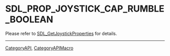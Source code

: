 # SDL_PROP_JOYSTICK_CAP_RUMBLE_BOOLEAN

Please refer to [SDL_GetJoystickProperties](SDL_GetJoystickProperties) for details.

----
[CategoryAPI](CategoryAPI), [CategoryAPIMacro](CategoryAPIMacro)

